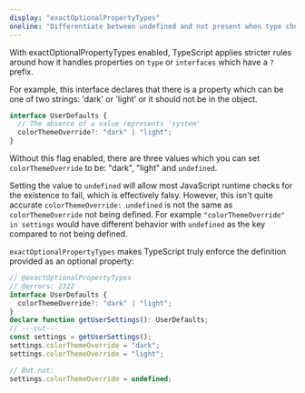 ```yaml
---
display: "exactOptionalPropertyTypes"
oneline: "Differentiate between undefined and not present when type checking"
---
```


With exactOptionalPropertyTypes enabled, TypeScript applies stricter rules around how it handles properties on `type` or `interfaces` which have a `?` prefix.

For example, this interface declares that there is a property which can be one of two strings: 'dark' or 'light' or it should not be in the object.

```ts
interface UserDefaults {
  // The absence of a value represents 'system'
  colorThemeOverride?: "dark" | "light";
}
```

Without this flag enabled, there are three values which you can set `colorThemeOverride` to be: "dark", "light" and `undefined`.

Setting the value to `undefined` will allow most JavaScript runtime checks for the existence to fail, which is effectively falsy. However, this isn't quite accurate `colorThemeOverride: undefined` is not the same as `colorThemeOverride` not being defined. For example `"colorThemeOverride" in settings` would have different behavior with `undefined` as the key compared to not being defined.

`exactOptionalPropertyTypes` makes TypeScript truly enforce the definition provided as an optional property:

```ts twoslash
// @exactOptionalPropertyTypes
// @errors: 2322
interface UserDefaults {
  colorThemeOverride?: "dark" | "light";
}
declare function getUserSettings(): UserDefaults;
// ---cut---
const settings = getUserSettings();
settings.colorThemeOverride = "dark";
settings.colorThemeOverride = "light";

// But not:
settings.colorThemeOverride = undefined;
```

